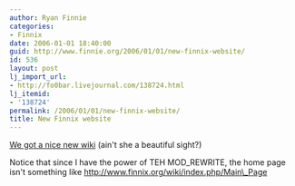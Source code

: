 ```yaml
---
author: Ryan Finnie
categories:
- Finnix
date: 2006-01-01 18:40:00
guid: http://www.finnie.org/2006/01/01/new-finnix-website/
id: 536
layout: post
lj_import_url:
- http://fo0bar.livejournal.com/138724.html
lj_itemid:
- '138724'
permalink: /2006/01/01/new-finnix-website/
title: New Finnix website
---
```

[We got a nice new wiki](http://www.finnix.org/) (ain't she a beautiful sight?)

Notice that since I have the power of TEH MOD\_REWRITE, the home page isn't something like http://www.finnix.org/wiki/index.php/Main\_Page
